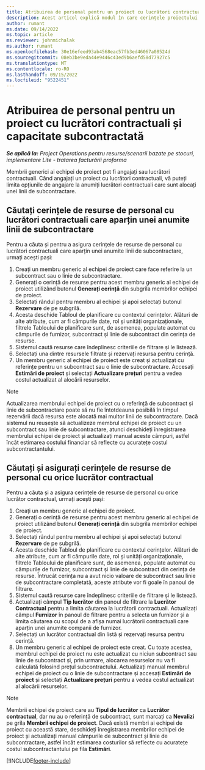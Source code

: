 ```yaml
---
title: Atribuirea de personal pentru un proiect cu lucrători contractuali și capacitate subcontractată
description: Acest articol explică modul în care cerințele proiectului pot fi îndeplinite folosind lucrători contractuali sau capacitatea subcontractată în Microsoft Dynamics 365 Project Operations.
author: rumant
ms.date: 09/14/2022
ms.topic: article
ms.reviewer: johnmichalak
ms.author: rumant
ms.openlocfilehash: 30e16efeed93ab4568eac57fb3ed46067a08524d
ms.sourcegitcommit: 08eb3be9eda44e9446c43ed9b6aefd58d77927c5
ms.translationtype: MT
ms.contentlocale: ro-RO
ms.lasthandoff: 09/15/2022
ms.locfileid: "9522451"
---
```

# <a name="staffing-a-project-with-contract-workers-and-subcontracted-capacity"></a>Atribuirea de personal pentru un proiect cu lucrători contractuali și capacitate subcontractată

_**Se aplică la:** Project Operations pentru resurse/scenarii bazate pe stocuri, implementare Lite - tratarea facturării proforma_

Membrii generici ai echipei de proiect pot fi angajați sau lucrători contractuali. Când angajați un proiect cu lucrători contractuali, vă puteți limita opțiunile de angajare la anumiți lucrători contractuali care sunt alocați unei linii de subcontractare. 

## <a name="search-for-staff-resource-requirements-with-contract-workers-that-belong-to-a-specific-subcontract-line"></a>Căutați cerințele de resurse de personal cu lucrători contractuali care aparțin unei anumite linii de subcontractare

Pentru a căuta și pentru a asigura cerințele de resurse de personal cu lucrători contractuali care aparțin unei anumite linii de subcontractare, urmați acești pași:

1. Creați un membru generic al echipei de proiect care face referire la un subcontract sau o linie de subcontractare.
2. Generați o cerință de resurse pentru acest membru generic al echipei de proiect utilizând butonul **Generați cerință** din subgrila membrilor echipei de proiect.
3. Selectați rândul pentru membru al echipei și apoi selectați butonul **Rezervare** de pe subgrilă. 
4. Acesta deschide Tabloul de planificare cu contextul cerințelor. Alături de alte atribute, cum ar fi câmpurile date, rol și unități organizaționale, filtrele Tabloului de planificare sunt, de asemenea, populate automat cu câmpurile de furnizor, subcontract și linie de subcontract din cerința de resurse.
5. Sistemul caută resurse care îndeplinesc criteriile de filtrare și le listează. 
6. Selectați una dintre resursele filtrate și rezervați resursa pentru cerință. 
7. Un membru generic al echipei de proiect este creat și actualizat cu referințe pentru un subcontract sau o linie de subcontractare. Accesați **Estimări de proiect** și selectați **Actualizare prețuri** pentru a vedea costul actualizat al alocării resurselor. 

> [!NOTE]
> Actualizarea membrului echipei de proiect cu o referință de subcontract și linie de subcontractare poate să nu fie întotdeauna posibilă în timpul rezervării dacă resursa este alocată mai multor linii de subcontractare. Dacă sistemul nu reușește să actualizeze membrul echipei de proiect cu un subcontract sau linie de subcontractare, atunci deschideți înregistrarea membrului echipei de proiect și actualizați manual aceste câmpuri, astfel încât estimarea costului financiar să reflecte cu acuratețe costul subcontractantului.

## <a name="search-for-and-staff-resource-requirements-with-any-contract-worker"></a>Căutați și asigurați cerințele de resurse de personal cu orice lucrător contractual

Pentru a căuta și a asigura cerințele de resurse de personal cu orice lucrător contractual, urmați acești pași:

1. Creați un membru generic al echipei de proiect.
2. Generați o cerință de resurse pentru acest membru generic al echipei de proiect utilizând butonul **Generați cerință** din subgrila membrilor echipei de proiect.
3. Selectați rândul pentru membru al echipei și apoi selectați butonul **Rezervare** de pe subgrilă. 
4. Acesta deschide Tabloul de planificare cu contextul cerințelor. Alături de alte atribute, cum ar fi câmpurile date, rol și unități organizaționale, filtrele Tabloului de planificare sunt, de asemenea, populate automat cu câmpurile de furnizor, subcontract și linie de subcontract din cerința de resurse. Întrucât cerința nu a avut nicio valoare de subcontract sau linie de subcontractare completată, aceste atribute vor fi goale în panoul de filtrare.
5. Sistemul caută resurse care îndeplinesc criteriile de filtrare și le listează.
6. Actualizați câmpul **Tip lucrător** din panoul de filtrare la **Lucrător Contractual** pentru a limita căutarea la lucrătorii contractuali. Actualizați câmpul **Furnizor** în panoul de filtrare pentru a selecta un furnizor și a limita căutarea cu scopul de a afișa numai lucrătorii contractuali care aparțin unei anumite companii de furnizor.
7. Selectați un lucrător contractual din listă și rezervați resursa pentru cerință.
8. Un membru generic al echipei de proiect este creat. Cu toate acestea, membrul echipei de proiect nu este actualizat cu niciun subcontract sau linie de subcontract și, prin urmare, alocarea resurselor nu va fi calculată folosind prețul subcontractului. Actualizați manual membrul echipei de proiect cu o linie de subcontractare și accesați **Estimări de proiect** și selectați **Actualizare prețuri** pentru a vedea costul actualizat al alocării resurselor.

> [!NOTE]
> Membrii echipei de proiect care au **Tipul de lucrător** ca **Lucrător contractual**, dar nu au o referință de subcontract, sunt marcați ca **Nevalizi** pe grila **Membrii echipei de proiect**. Dacă există membri ai echipei de proiect cu această stare, deschideți înregistrarea membrilor echipei de proiect și actualizați manual câmpurile de subcontract și linie de subcontractare, astfel încât estimarea costurilor să reflecte cu acuratețe costul subcontractantului pe fila **Estimări**. 


[!INCLUDE[footer-include](../../includes/footer-banner.md)]
